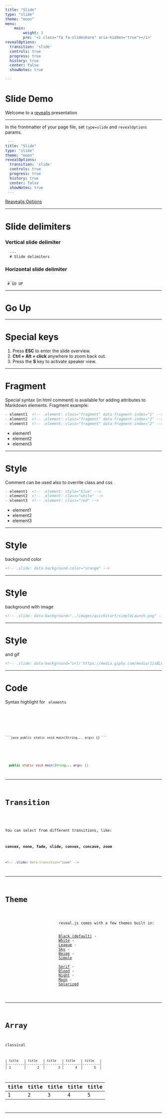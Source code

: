 ```yaml
---
title: "Slide"
type: "slide"
theme: "moon"
menu:
    main:
        weight: 3
        pre: '<i class="fa fa-slideshare" aria-hidden="true"></i>'
revealOptions:
  transition: 'slide'
  controls: true
  progress: true
  history: true
  center: false
  showNotes: true

---
```

# Slide Demo
Welcome to a [revealjs](https://github.com/hakimel/reveal.js) presentation

---
In the frontmatter of your page file, set ``` type=slide ```<!-- .element: style="color:white"--> and `revealOptions`<!-- .element: style="color:white"  --> params.
```yaml
 ---
title: "Slide"
type: "slide"
theme: "moon"
revealOptions:
  transition: 'slide'
  controls: true
  progress: true
  history: true
  center: false
  showNotes: true
 ---
```
[Reavealjs Options](https://github.com/hakimel/reveal.js/#configuration)

---
# Slide delimiters

### Vertical slide delimiter
```
  ---
  # Slide delimiters
```
### Horizontal slide delimiter
```
 ___
 # GO UP
```
___
# Go Up
---
# Special keys
1. Press **ESC**<!-- .element: style="color:white"--> to enter the slide overview.
2. **Ctrl + Alt + click**<!-- .element: style="color:white"--> anywhere to zoom back out.
3. Press the **S**<!-- .element: style="color:white"--> key to activate speaker view.
---
# Fragment
Special syntax (in html comment) is available for adding attributes to Markdown elements.
Fragment example:
```md
- element1  <!-- .element: class="fragment" data-fragment-index="1" -->
- element2  <!-- .element: class="fragment" data-fragment-index="3" -->
- element3  <!-- .element: class="fragment" data-fragment-index="2" -->
```
- element1  <!-- .element: class="fragment" data-fragment-index="1" -->
- element2  <!-- .element: class="fragment" data-fragment-index="3" -->
- element3  <!-- .element: class="fragment" data-fragment-index="2" -->
---
# Style
Comment can be used also to overrite class and css
```md
- element1  <!-- .element: style="blue" -->
- element2  <!-- .element: class="white" -->
- element3  <!-- .element: class="red" -->
```
- element1  <!-- .element: style="color:blue" -->
- element2  <!-- .element: style="color:white" -->
- element3  <!-- .element: style="color:red" -->

---
# Style
<!-- .slide: data-background-color="orange" -->
background color
```xml
<!-- .slide: data-background-color="orange" -->
```
---
# Style
<!-- .slide: data-background="../images/quickstart/simpleLaunch.png" -->
background with image
```xml
<!-- .slide: data-background="../images/quickstart/simpleLaunch.png" -->
```
---
# Style
and gif
<!-- .slide: data-background="url('https://media.giphy.com/media/11sBLVxNs7v6WA/giphy.gif')" data-background-size="100%"-->
```xml
<!-- .slide: data-background="url('https://media.giphy.com/media/11sBLVxNs7v6WA/giphy.gif')" data-background-size="100%"-->
```

---
# Code
Syntax highlight for <code> elements
<section>
	<pre><code data-trim data-noescape>

  \`\`\`java
    public static void main(String... args) {}
  \`\`\`
	</code></pre>
</section>

```java
  public static void main(String... args) {}
```

---
# Transition
<!-- .slide: data-transition="zoom" -->
You can select from different transitions, like:

**convex, none, fade, slide, convex, concave, zoom**
```YAML
<!-- .slide: data-transition="zoom" -->
```
---
# Theme
<p>
						reveal.js comes with a few themes built in: <br>
						<!-- Hacks to swap themes after the page has loaded. Not flexible and only intended for the reveal.js demo deck. -->
						<a href="#" onclick="document.getElementById('theme').setAttribute('href','/revealjs/css/theme/black.css'); return false;">Black (default)</a> -
						<a href="#" onclick="document.getElementById('theme').setAttribute('href','/revealjs/css/theme/white.css'); return false;">White</a> -
						<a href="#" onclick="document.getElementById('theme').setAttribute('href','/revealjs/css/theme/league.css'); return false;">League</a> -
						<a href="#" onclick="document.getElementById('theme').setAttribute('href','/revealjs/css/theme/sky.css'); return false;">Sky</a> -
						<a href="#" onclick="document.getElementById('theme').setAttribute('href','/revealjs/css/theme/beige.css'); return false;">Beige</a> -
						<a href="#" onclick="document.getElementById('theme').setAttribute('href','/revealjs/css/theme/simple.css'); return false;">Simple</a> <br>
						<a href="#" onclick="document.getElementById('theme').setAttribute('href','/revealjs/css/theme/serif.css'); return false;">Serif</a> -
						<a href="#" onclick="document.getElementById('theme').setAttribute('href','/revealjs/css/theme/blood.css'); return false;">Blood</a> -
						<a href="#" onclick="document.getElementById('theme').setAttribute('href','/revealjs/css/theme/night.css'); return false;">Night</a> -
						<a href="#" onclick="document.getElementById('theme').setAttribute('href','/revealjs/css/theme/moon.css'); return false;">Moon</a> -
						<a href="#" onclick="document.getElementById('theme').setAttribute('href','/revealjs/css/theme/solarized.css'); return false;">Solarized</a>
</p>


---
# Array
classical
```
| title   | title   | title   | title   | title   |
|---------|---------|---------|---------|---------|
| 1       |      2  |       3 |      4  |      5  |
```
| title   | title   | title   | title   | title   |
|---------|---------|---------|---------|---------|
| 1       |      2  |       3 |      4  |      5  |


---
<!-- .slide: data-background="url('https://media.giphy.com/media/26AHC0kdj8IeLkmBy/giphy.gif')" data-background-size="100px"-->
